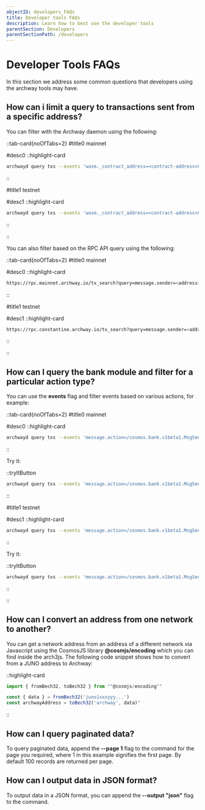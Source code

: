 ```yaml
---
objectID: developers_FAQs
title: Developer tools FAQs
description: Learn how to best use the developer tools
parentSection: Developers
parentSectionPath: /developers
---
```


# Developer Tools FAQs

In this section we address some common questions that developers using the archway tools may have.

## How can i limit a query to transactions sent from a specific address?

You can filter with the Archway daemon using the following: 


::tab-card{noOfTabs=2}
#title0
mainnet

#desc0
::highlight-card

```bash
archwayd query txs --events 'wasm._contract_address=<contract-address>&message.sender=<address>' --node https://rpc.mainnet.archway.io:443
```
::

#title1
testnet

#desc1
::highlight-card

```bash
archwayd query txs --events 'wasm._contract_address=<contract-address>&message.sender=<address>' --node https://rpc.constantine-1.archway.tech:443
```

::

::

You can also filter based on the RPC API query using the following:

::tab-card{noOfTabs=2}
#title0
mainnet

#desc0
::highlight-card

```bash
https://rpc.mainnet.archway.io/tx_search?query=message.sender=<address>ANDmessage.action=/cosmwasm.wasm.v1.MsgInstantiateContract&order_by=desc 
```

::

#title1
testnet

#desc1
::highlight-card

```bash
https://rpc.constantine.archway.io/tx_search?query=message.sender=<address>ANDmessage.action=/cosmwasm.wasm.v1.MsgInstantiateContract&order_by=desc 
```

::

::



## How can I query the bank module and filter for a particular action type?


You can use the **events** flag and filter events based on various actions, for example:




::tab-card{noOfTabs=2}
#title0
mainnet

#desc0
::highlight-card

```bash
archwayd query txs --events 'message.action=/cosmos.bank.v1beta1.MsgSend' --node https://rpc.mainnet.archway.io:443

```
::

Try it:

::tryItButton

```bash
archwayd query txs --events 'message.action=/cosmos.bank.v1beta1.MsgSend' --node https://rpc.mainnet.archway.io:443
```
::

#title1
testnet

#desc1
::highlight-card

```bash
archwayd query txs --events 'message.action=/cosmos.bank.v1beta1.MsgSend' --node https://rpc.constantine.archway.io:443

```
::

Try it:

::tryItButton

```bash
archwayd query txs --events 'message.action=/cosmos.bank.v1beta1.MsgSend' --node https://rpc.constantine.archway.io:443
```
::

::





## How can I convert an address from one network to another?	
You can get a network address from an address of a different network via Javascript using the CosmosJS library **@cosmjs/encoding** which you can find inside the arch3js. The following code snippet shows how to convert from a JUNO address to Archway:

::highlight-card
```javascript
import { fromBech32, toBech32 } from ""@cosmjs/encoding""

const { data } = fromBech32('juno1xxxyyy...')
const archwayAddress = toBech32('archway', data)"
```
::



## How can I query paginated data?
To query paginated data, append the **--page 1** flag to the command for the page you required, where 1 in this example signifies the first page. By default 100 records are returned per page.

## How can I output data in JSON format?

To output data in a JSON format, you can append the **--output "json"** flag to the command.